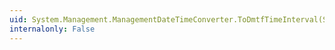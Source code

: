 ```yaml
---
uid: System.Management.ManagementDateTimeConverter.ToDmtfTimeInterval(System.TimeSpan)
internalonly: False
---
```


